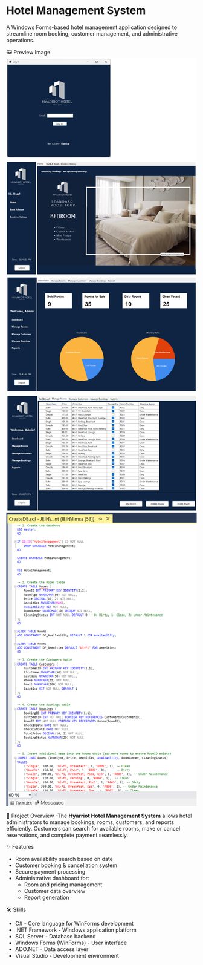 # Hotel Management System 

A Windows Forms-based hotel management application designed to streamline room booking, customer management, and administrative operations.

🖼️ Preview Image
![User Screen](Preview/Image1.png)
![Booking Screen](Preview/Image2.png)
![Admin Dashboard](Preview/Image3.png)

📌 Project Overview
-The **Hyarriot Hotel Management System** allows hotel administrators to manage bookings, rooms, customers, 
 and reports efficiently. Customers can search for available rooms, make or cancel reservations, 
 and complete payment seamlessly.

✨ Features
- Room availability search based on date
- Customer booking & cancellation system
- Secure payment processing
- Administrative dashboard for:
  - Room and pricing management
  - Customer data overview
  - Report generation

🛠️ Skills
- C# - Core language for WinForms development  
- .NET Framework - Windows application platform  
- SQL Server - Database backend  
- Windows Forms (WinForms) - User interface  
- ADO.NET - Data access layer  
- Visual Studio - Development environment


